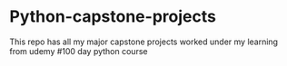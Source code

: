 # Python-capstone-projects
This repo has all my major capstone projects worked under my learning from udemy #100 day python course
